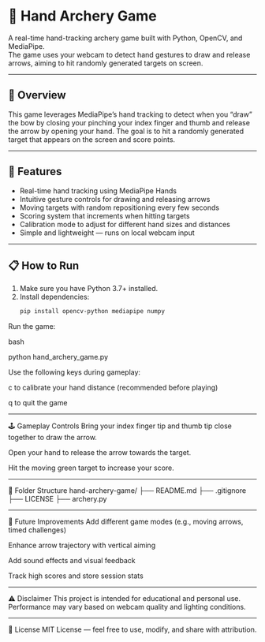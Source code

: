 # 🏹 Hand Archery Game

A real-time hand-tracking archery game built with Python, OpenCV, and MediaPipe.  
The game uses your webcam to detect hand gestures to draw and release arrows, aiming to hit randomly generated targets on screen.

---

## 🎯 Overview

This game leverages MediaPipe’s hand tracking to detect when you “draw” the bow by closing your pinching your index finger and thumb and release the arrow by opening your hand. The goal is to hit a randomly generated target that appears on the screen and score points.

---

## 🚀 Features

- Real-time hand tracking using MediaPipe Hands  
- Intuitive gesture controls for drawing and releasing arrows  
- Moving targets with random repositioning every few seconds  
- Scoring system that increments when hitting targets  
- Calibration mode to adjust for different hand sizes and distances  
- Simple and lightweight — runs on local webcam input  

---

## 📋 How to Run

1. Make sure you have Python 3.7+ installed.  
2. Install dependencies:  
   ```bash
   pip install opencv-python mediapipe numpy
Run the game:

bash

python hand_archery_game.py

Use the following keys during gameplay:

  c to calibrate your hand distance (recommended before playing)

  q to quit the game

---

🕹 Gameplay Controls
Bring your index finger tip and thumb tip close together to draw the arrow.

Open your hand to release the arrow towards the target.

Hit the moving green target to increase your score.

---

📁 Folder Structure
hand-archery-game/
├── README.md
├── .gitignore
├── LICENSE
├── archery.py

---

🎯 Future Improvements
  Add different game modes (e.g., moving arrows, timed challenges)
  
  Enhance arrow trajectory with vertical aiming
  
  Add sound effects and visual feedback
  
  Track high scores and store session stats

---

⚠️ Disclaimer
This project is intended for educational and personal use. Performance may vary based on webcam quality and lighting conditions.

---

🧾 License
MIT License — feel free to use, modify, and share with attribution.
